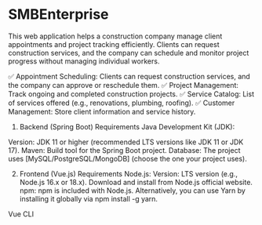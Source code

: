 # SMBEnterprise
This web application helps a construction company manage client appointments and project tracking efficiently. Clients can request construction services, and the company can schedule and monitor project progress without managing individual workers.

✅ Appointment Scheduling: Clients can request construction services, and the company can approve or reschedule them.
✅ Project Management: Track ongoing and completed construction projects.
✅ Service Catalog: List of services offered (e.g., renovations, plumbing, roofing).
✅ Customer Management: Store client information and service history.

1. Backend (Spring Boot) Requirements
  Java Development Kit (JDK):

  Version: JDK 11 or higher (recommended LTS versions like JDK 11 or JDK 17).
  Maven:
  Build tool for the Spring Boot project.
  Database:
  The project uses [MySQL/PostgreSQL/MongoDB] (choose the one your project uses).

2. Frontend (Vue.js) Requirements
  Node.js:
  Version: LTS version (e.g., Node.js 16.x or 18.x).
  Download and install from Node.js official website.
  npm:
  npm is included with Node.js.
Alternatively, you can use Yarn by installing it globally via npm install -g yarn.

Vue CLI

